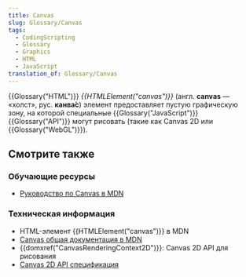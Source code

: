 ```yaml
---
title: Canvas
slug: Glossary/Canvas
tags:
  - CodingScripting
  - Glossary
  - Graphics
  - HTML
  - JavaScript
translation_of: Glossary/Canvas
---
```


{{Glossary("HTML")}} _{{HTMLElement("canvas")}}_ (англ. **canvas** — «холст», рус. **канва́с**) элемент предоставляет пустую графическую зону, на которой специальные {{Glossary("JavaScript")}} {{Glossary("API")}} могут рисовать (такие как Canvas 2D или {{Glossary("WebGL")}}).

## Смотрите также

### Обучающие ресурсы

- [Руководство по Canvas в MDN](/ru/docs/Web/Guide/HTML/Canvas_tutorial)

### Техническая информация

- HTML-элемент {{HTMLElement("canvas")}} в MDN
- [Canvas общая документация в MDN](/ru/docs/HTML/Canvas)
- {{domxref("CanvasRenderingContext2D")}}: Canvas 2D API для рисования
- [Canvas 2D API спецификация](http://www.w3.org/TR/2dcontext/)

